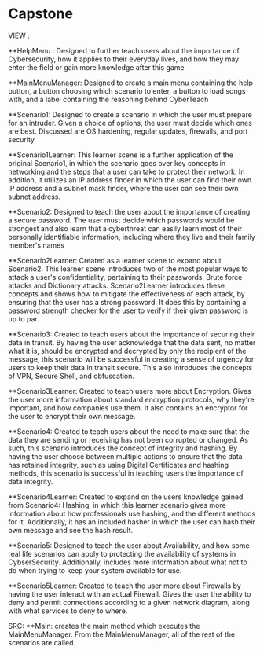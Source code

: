 # Capstone
VIEW :


**HelpMenu : Designed to further teach users about the importance of Cybersecurity, how it applies to their everyday lives, and how they may enter the field or gain more knowledge after this game


**MainMenuManager: Designed to create a main menu containing the help button, a button choosing which scenario to enter, a button to load songs with, and a label containing the reasoning behind CyberTeach


**Scenario1: Designed to create a scenario in which the user must prepare for an intruder. Given a choice of options, the user must decide which ones are best. Discussed are OS hardening, regular updates, firewalls, and port security

**Scenario1Learner: This learner scene is a further application of the original Scenario1, in which the scenario goes over key concepts in networking and the steps that a user can take to protect their network. In addition, it utilizes an IP address finder in which the user can find their own IP address and a subnet mask finder, where the user can see their own subnet address.



**Scenario2: Designed to teach the user about the importance of creating a secure password. The user must decide which passwords would be strongest and also learn that a cyberthreat can easily learn most of their personally identifiable information, including where they live and their family member's names

**Scenario2Learner: Created as a learner scene to expand about Scenario2. This learner scene introduces two of the most popular ways to attack a user's confidentiality, pertaining to their passwords: Brute force attacks and Dictionary attacks. Scenario2Learner introduces these concepts and shows how to mitigate the effectiveness of each attack, by ensuring that the user has a strong password. It does this by containing a password strength checker for the user to verify if their given password is up to par.

**Scenario3: Created to teach users about the importance of securing their data in transit. By having the user acknowledge that the data sent, no matter what it is, should be encrypted and decrypted by only the recipient of the message, this scenario will be successful in creating a sense of urgency for users to keep their data in transit secure. This also introduces the concepts of VPN, Secure Shell, and obfuscation.

**Scenario3Learner: Created to teach users more about Encryption. Gives the user more information about standard encryption protocols, why they're important, and how companies use them. It also contains an encryptor for the user to encrypt their own message.

**Scenario4: Created to teach users about the need to make sure that the data they are sending or receiving has not been corrupted or changed. As such, this scenario introduces the concept of integrity and hashing. By having the user choose between multiple actions to ensure that the data has retained integrity, such as using Digital Certificates and hashing methods, this scenario is successful in teaching users the importance of data integrity.

**Scenario4Learner: Created to expand on the users knowledge gained from Scenario4: Hashing, in which this learner scenario gives more information about how professionals use hashing, and the different methods for it. Additionally, it has an included hasher in which the user can hash their own message and see the hash result.

**Scenario5: Designed to teach the user about Availability, and how some real life scenarios can apply to protecting the availability of systems in CybserSecurity. Additionally, includes more information about what not to do when trying to keep your system available for use.

**Scenario5Learner: Created to teach the user more about Firewalls by having the user interact with an actual Firewall. Gives the user the ability to deny and permit connections according to a given network diagram, along with what services to deny to where.


SRC:
**Main: creates the main method which executes the MainMenuManager. From the MainMenuManager, all of the rest of the scenarios are called.
